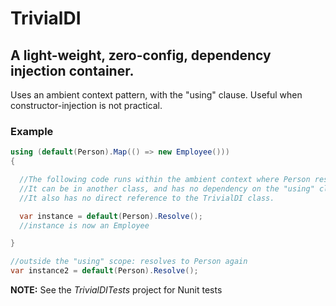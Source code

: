 # TrivialDI

## A light-weight, zero-config, dependency injection container.

Uses an ambient context pattern, with the "using" clause. Useful when constructor-injection is not practical.


### Example

```cs
using (default(Person).Map(() => new Employee()))
{

  //The following code runs within the ambient context where Person resolves to Employee.
  //It can be in another class, and has no dependency on the "using" clause. 
  //It also has no direct reference to the TrivialDI class.

  var instance = default(Person).Resolve();
  //instance is now an Employee

}

//outside the "using" scope: resolves to Person again
var instance2 = default(Person).Resolve();
```

**NOTE:** See the _TrivialDITests_ project for Nunit tests
